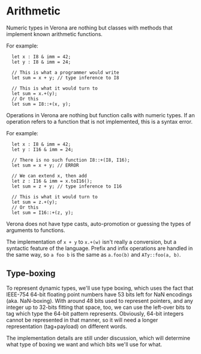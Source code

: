 # Arithmetic

Numeric types in Verona are nothing but classes with methods that implement known arithmetic functions.

For example:
```
  let x : I8 & imm = 42;
  let y : I8 & imm = 24;

  // This is what a programmer would write
  let sum = x + y; // type inference to I8

  // This is what it would turn to
  let sum = x.+(y);
  // Or this
  let sum = I8::+(x, y);
```

Operations in Verona are nothing but function calls with numeric types.
If an operation refers to a function that is not implemented, this is a syntax error.

For example:
```
  let x : I8 & imm = 42;
  let y : I16 & imm = 24;

  // There is no such function I8::+(I8, I16);
  let sum = x + y; // ERROR

  // We can extend x, then add
  let z : I16 & imm = x.toI16();
  let sum = z + y; // type inference to I16

  // This is what it would turn to
  let sum = z.+(y);
  // Or this
  let sum = I16::+(z, y);
```

Verona does not have type casts, auto-promotion or guessing the types of arguments to functions.

The implementation of `x + y` to `x.+(w)` isn't really a conversion, but a syntactic feature of the language.
Prefix and infix operations are handled in the same way, so `a foo b` is the same as `a.foo(b)` and `ATy::foo(a, b)`.

## Type-boxing

To represent dynamic types, we'll use type boxing, which uses the fact that IEEE-754 64-bit floating point numbers have 53 bits left for NaN encodings (aka. NaN-boxing).
With around 48 bits used to represent pointers, and any integer up to 32-bits fitting that space, too, we can use the left-over bits to tag which type the 64-bit pattern represents.
Obviously, 64-bit integers cannot be represented in that manner, so it will need a longer representation (tag+payload) on different words.

The implementation details are still under discussion, which will determine what type of boxing we want and which bits we'll use for what.
